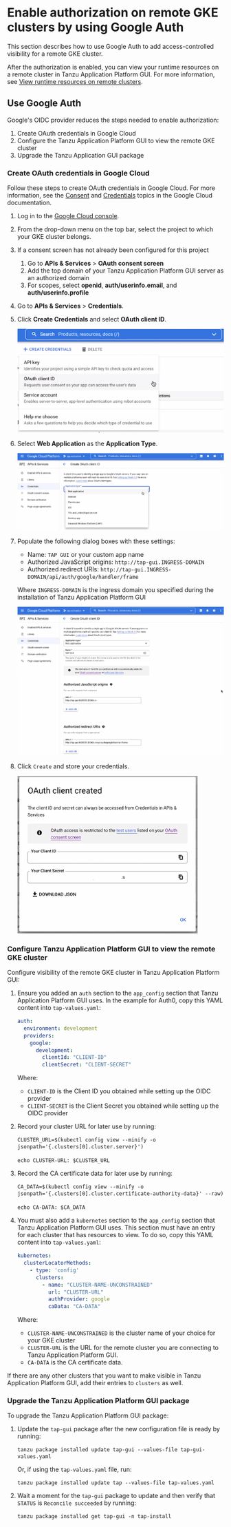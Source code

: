 # Enable authorization on remote GKE clusters by using Google Auth

This section describes how to use Google Auth to add access-controlled visibility for a remote
GKE cluster.

After the authorization is enabled, you can view your runtime resources on a remote cluster in
Tanzu Application Platform GUI. For more information, see
[View runtime resources on remote clusters](view-rsrcs-rbac-only-global.md).

## <a id="googles-oidc-provider"></a> Use Google Auth

Google's OIDC provider reduces the steps needed to enable authorization:

1. Create OAuth credentials in Google Cloud
1. Configure the Tanzu Application Platform GUI to view the remote GKE cluster
1. Upgrade the Tanzu Application GUI package

### <a id="create-oauth-creds"></a> Create OAuth credentials in Google Cloud

Follow these steps to create OAuth credentials in Google Cloud. For more information, see
the [Consent](https://console.cloud.google.com/apis/credentials/consent) and
[Credentials](https://console.cloud.google.com/apis/credentials) topics in the Google Cloud
documentation.

1. Log in to the [Google Cloud console](https://console.cloud.google.com).
1. From the drop-down menu on the top bar, select the project to which your GKE cluster belongs.
1. If a consent screen has not already been configured for this project

    1. Go to **APIs & Services** > **OAuth consent screen**
    1. Add the top domain of your Tanzu Application Platform GUI server as an authorized domain
    1. For scopes, select **openid**, **auth/userinfo.email**, and **auth/userinfo.profile**

1. Go to **APIs & Services** > **Credentials**.
1. Click **Create Credentials** and select **OAuth client ID**.

    ![OAuth client created](../plugins/images/tap-gui-gke-auth-1.png)

1. Select **Web Application** as the **Application Type**.

    ![OAuth client created](../plugins/images/tap-gui-gke-auth-2.png)

1. Populate the following dialog boxes with these settings:

    - Name: `TAP GUI` or your custom app name
    - Authorized JavaScript origins: `http://tap-gui.INGRESS-DOMAIN`
    - Authorized redirect URIs: `http://tap-gui.INGRESS-DOMAIN/api/auth/google/handler/frame`

    Where `INGRESS-DOMAIN` is the ingress domain you specified during the installation of
    Tanzu Application Platform GUI

    ![OAuth client created](../plugins/images/tap-gui-gke-auth-3.png)

1. Click `Create` and store your credentials.

    ![OAuth client created](../plugins/images/tap-gui-gke-auth-4.png)

### <a id="configure-tap-gui"></a> Configure Tanzu Application Platform GUI to view the remote GKE cluster

Configure visibility of the remote GKE cluster in Tanzu Application Platform GUI:

1. Ensure you added an `auth` section to the `app_config` section that Tanzu Application Platform GUI
uses. In the example for Auth0, copy this YAML content into `tap-values.yaml`:

    ```yaml
    auth:
      environment: development
      providers:
        google:
          development:
            clientId: "CLIENT-ID"
            clientSecret: "CLIENT-SECRET"
    ```

    Where:

    - `CLIENT-ID` is the Client ID you obtained while setting up the OIDC provider
    - `CLIENT-SECRET` is the Client Secret you obtained while setting up the OIDC provider

1. Record your cluster URL for later use by running:

    ```console
    CLUSTER_URL=$(kubectl config view --minify -o jsonpath='{.clusters[0].cluster.server}')

    echo CLUSTER-URL: $CLUSTER_URL
    ```

1. Record the CA certificate data for later use by running:

    ```console
    CA_DATA=$(kubectl config view --minify -o jsonpath='{.clusters[0].cluster.certificate-authority-data}' --raw)

    echo CA-DATA: $CA_DATA
    ```

1. You must also add a `kubernetes` section to the `app_config` section that
Tanzu Application Platform GUI uses. This section must have an entry for each cluster that has
resources to view. To do so, copy this YAML content into `tap-values.yaml`:

    ```yaml
    kubernetes:
      clusterLocatorMethods:
        - type: 'config'
          clusters:
            - name: "CLUSTER-NAME-UNCONSTRAINED"
              url: "CLUSTER-URL"
              authProvider: google
              caData: "CA-DATA"
    ```

    Where:

    - `CLUSTER-NAME-UNCONSTRAINED` is the cluster name of your choice for your GKE cluster
    - `CLUSTER-URL` is the URL for the remote cluster you are connecting to
    Tanzu Application Platform GUI.
    - `CA-DATA` is the CA certificate data.

If there are any other clusters that you want to make visible in Tanzu Application Platform GUI, add
their entries to `clusters` as well.

### <a id="upgrade-tap-gui"></a> Upgrade the Tanzu Application Platform GUI package

To upgrade the Tanzu Application Platform GUI package:

1. Update the `tap-gui` package after the new configuration file is ready by running:

    ```console
    tanzu package installed update tap-gui --values-file tap-gui-values.yaml
    ```

    Or, if using the `tap-values.yaml` file, run:

    ```console
    tanzu package installed update tap --values-file tap-values.yaml
    ```

1. Wait a moment for the `tap-gui` package to update and then verify that `STATUS` is
`Reconcile succeeded` by running:

    ```console
    tanzu package installed get tap-gui -n tap-install
    ```
